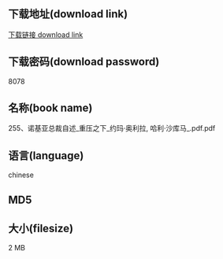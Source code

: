 ## 下载地址(download link)
[下载链接 download link](https://voluble-croquembouche-d321dc.netlify.app/?s=255%E3%80%81%E8%AF%BA%E5%9F%BA%E4%BA%9A%E6%80%BB%E8%A3%81%E8%87%AA%E8%BF%B0_%E9%87%8D%E5%8E%8B%E4%B9%8B%E4%B8%8B_%E7%BA%A6%E7%8E%9B%C2%B7%E5%A5%A5%E5%88%A9%E6%8B%89%2C+%E5%93%88%E5%88%A9%C2%B7%E6%B2%99%E5%BA%93%E9%A9%AC_.pdf)

## 下载密码(download password)
8078

## 名称(book name)
255、诺基亚总裁自述_重压之下_约玛·奥利拉, 哈利·沙库马_.pdf.pdf

## 语言(language)
chinese

## MD5


## 大小(filesize)
2 MB
